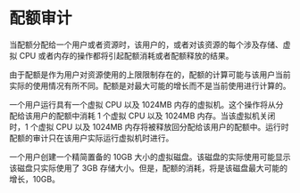 # 配额审计

当配额分配给一个用户或者资源时，该用户的，或者对该资源的每个涉及存储、虚拟
CPU 或者内存的操作都将引起配额消耗或者配额释放的结果。

由于配额是作为用户对资源使用的上限限制存在的，配额的计算可能与该用户当前实际的使用情况有所不同。配额是对最大可能的增长而不是当前使用进行计算的。

一个用户运行具有一个虚拟 CPU 以及 1024MB
内存的虚拟机。这个操作将从分配给该用户的配额中消耗 1 个虚拟 CPU 以及
1024MB 内存。当该虚拟机关闭时，1 个虚拟 CPU 以及 1024MB
内存将被释放回分配给该用户的配额中。运行时配额的审计只在该用户实际运行虚拟机时进行。

一个用户创建一个精简置备的 10GB
大小的虚拟磁盘。该磁盘的实际使用可能显示该磁盘只实际使用了 3GB
存储大小。但是，配额的消耗，将是该磁盘最大可能的增长，10GB。


